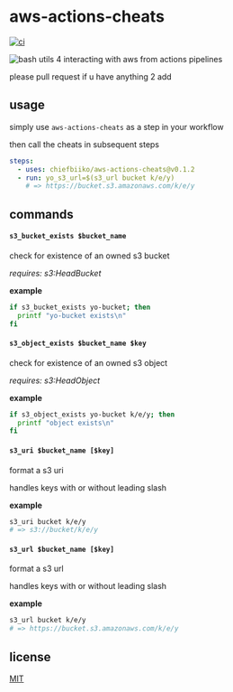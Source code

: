 # aws-actions-cheats

[![ci](https://github.com/chiefbiiko/aws-actions-cheats/workflows/ci/badge.svg)](https://github.com/chiefbiiko/aws-actions-cheats/actions?query=workflow%3Aci)

![bash](https://badges.frapsoft.com/bash/v1/bash.png?v=103) utils 4 interacting with aws from actions pipelines

please pull request if u have anything 2 add

## usage

simply use `aws-actions-cheats` as a step in your workflow

then call the cheats in subsequent steps

``` yml
steps:
  - uses: chiefbiiko/aws-actions-cheats@v0.1.2
  - run: yo_s3_url=$(s3_url bucket k/e/y)
    # => https://bucket.s3.amazonaws.com/k/e/y
```

## commands

#### `s3_bucket_exists $bucket_name`

check for existence of an owned s3 bucket

*requires: s3:HeadBucket*

**example**

```sh
if s3_bucket_exists yo-bucket; then
  printf "yo-bucket exists\n"
fi
```

#### `s3_object_exists $bucket_name $key`

check for existence of an owned s3 object

*requires: s3:HeadObject*

**example**

```sh
if s3_object_exists yo-bucket k/e/y; then
  printf "object exists\n"
fi
```

#### `s3_uri $bucket_name [$key]`

format a s3 uri

handles keys with or without leading slash

**example**

```sh
s3_uri bucket k/e/y
# => s3://bucket/k/e/y
```

#### `s3_url $bucket_name [$key]`

format a s3 url

handles keys with or without leading slash

**example**

```sh
s3_url bucket k/e/y
# => https://bucket.s3.amazonaws.com/k/e/y
```

## license

[MIT](./LICENSE)